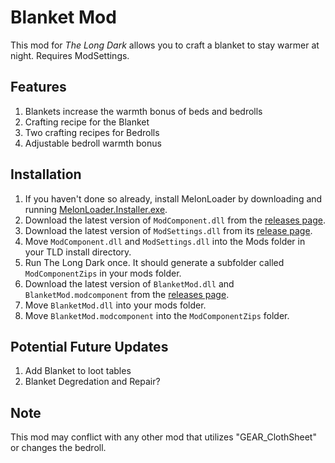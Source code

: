﻿# Blanket Mod

This mod for *The Long Dark* allows you to craft a blanket to stay warmer at night. Requires ModSettings.

## Features

1. Blankets increase the warmth bonus of beds and bedrolls
2. Crafting recipe for the Blanket
3. Two crafting recipes for Bedrolls
4. Adjustable bedroll warmth bonus

## Installation

1. If you haven't done so already, install MelonLoader by downloading and running [MelonLoader.Installer.exe](https://github.com/HerpDerpinstine/MelonLoader/releases/latest/download/MelonLoader.Installer.exe).
2. Download the latest version of `ModComponent.dll` from the [releases page](https://github.com/ds5678/ModComponent/releases).
3. Download the latest version of `ModSettings.dll` from its [release page](https://github.com/zeobviouslyfakeacc/ModSettings/releases).
4. Move `ModComponent.dll` and `ModSettings.dll` into the Mods folder in your TLD install directory.
5. Run The Long Dark once. It should generate a subfolder called `ModComponentZips` in your mods folder.
6. Download the latest version of `BlanketMod.dll` and `BlanketMod.modcomponent` from the [releases page](https://github.com/ds5678/BlanketMod/releases).
7. Move `BlanketMod.dll` into your mods folder.
8. Move `BlanketMod.modcomponent` into the `ModComponentZips` folder.

## Potential Future Updates

1. Add Blanket to loot tables
2. Blanket Degredation and Repair?

## Note

This mod may conflict with any other mod that utilizes "GEAR_ClothSheet" or changes the bedroll.